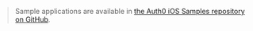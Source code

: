 > Sample applications are available in [the Auth0 iOS Samples repository on GitHub](https://github.com/auth0/Mobile-Samples.ios).